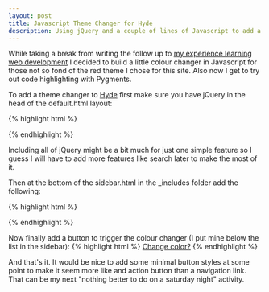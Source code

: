 ```yaml
---
layout: post
title: Javascript Theme Changer for Hyde
description: Using jQuery and a couple of lines of Javascript to add a theme changer for Hyde and Jekyll!
---
```


While taking a break from writing the follow up to [my experience learning web development](http://www.donaldmckendrick.com/2014/01/15/online-web-dev-learning/) I decided to build a little colour changer in Javascript for those not so fond of the red theme I chose for this site. Also now I get to try out code highlighting with Pygments. 

To add a theme changer to [Hyde](http://andhyde.com/) first make sure you have jQuery in the head of the default.html layout:

{% highlight html %}
  <script src="//ajax.googleapis.com/ajax/libs/jquery/1.10.2/jquery.min.js"></script>
{% endhighlight %}

Including all of jQuery might be a bit much for just one simple feature so I guess I will have to add more features like search later to make the most of it.

Then at the bottom of the sidebar.html in the _includes folder add the following: 

{% highlight html %}
<script type="text/javascript">
  var themes = ["theme-base-08", 
                "theme-base-09", 
                "theme-base-0a", 
                "theme-base-0b", 
                "theme-base-0c", 
                "theme-base-0d", 
                "theme-base-0e", 
                "theme-base-0f"
                ];

  $('#color-changer').click(function() {
    var index = Math.floor(Math.random() * themes.length);
    $("body").attr('class', themes[index]);
    return false;
  });
</script>
{% endhighlight %}

Now finally add a button to trigger the colour changer (I put mine below the list in the sidebar): 
{% highlight html %}
<a href="#" id="color-changer">Change color?</a>
{% endhighlight %}

And that's it. It would be nice to add some minimal button styles at some point to make it seem more like and action button than a navigation link. That can be my next "nothing better to do on a saturday night" activity.

